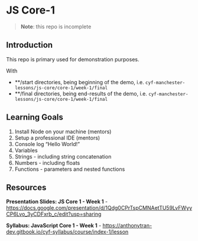 # JS Core-1

> **Note**: this repo is incomplete

## Introduction

This repo is primary used for demonstration purposes.

With 
- \*\*\/start directories, being beginning of the demo, i.e. `cyf-manchester-lessons/js-core/core-1/week-1/final`
- \*\*\/final directories, being end-results of the demo, i.e. `cyf-manchester-lessons/js-core/core-1/week-1/final`


## Learning Goals

1. Install Node on your machine (mentors)
2. Setup a professional IDE (mentors)
3. Console log “Hello World!”
4. Variables
5. Strings - including string concatenation
6. Numbers - including floats
7. Functions - parameters and nested functions

## Resources
**Presentation Slides: JS Core 1 - Week 1** - https://docs.google.com/presentation/d/1Qdg0CPrTspCMNAetTU59LvFWyyCP6Lvo_3yCDFxrb_c/edit?usp=sharing

**Syllabus: JavaScript Core 1 - Week 1** - https://anthonytran-dev.gitbook.io/cyf-syllabus/course/index-1/lesson

